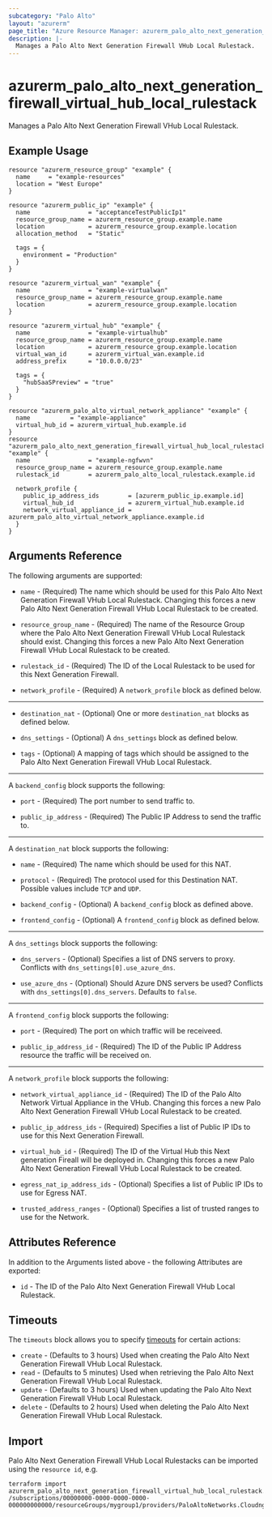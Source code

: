 ```yaml
---
subcategory: "Palo Alto"
layout: "azurerm"
page_title: "Azure Resource Manager: azurerm_palo_alto_next_generation_firewall_virtual_hub_local_rulestack"
description: |-
  Manages a Palo Alto Next Generation Firewall VHub Local Rulestack.
---
```


# azurerm_palo_alto_next_generation_firewall_virtual_hub_local_rulestack

Manages a Palo Alto Next Generation Firewall VHub Local Rulestack.

## Example Usage

```hcl
resource "azurerm_resource_group" "example" {
  name     = "example-resources"
  location = "West Europe"
}

resource "azurerm_public_ip" "example" {
  name                = "acceptanceTestPublicIp1"
  resource_group_name = azurerm_resource_group.example.name
  location            = azurerm_resource_group.example.location
  allocation_method   = "Static"

  tags = {
    environment = "Production"
  }
}

resource "azurerm_virtual_wan" "example" {
  name                = "example-virtualwan"
  resource_group_name = azurerm_resource_group.example.name
  location            = azurerm_resource_group.example.location
}

resource "azurerm_virtual_hub" "example" {
  name                = "example-virtualhub"
  resource_group_name = azurerm_resource_group.example.name
  location            = azurerm_resource_group.example.location
  virtual_wan_id      = azurerm_virtual_wan.example.id
  address_prefix      = "10.0.0.0/23"

  tags = {
    "hubSaaSPreview" = "true"
  }
}

resource "azurerm_palo_alto_virtual_network_appliance" "example" {
  name           = "example-appliance"
  virtual_hub_id = azurerm_virtual_hub.example.id
}
resource "azurerm_palo_alto_next_generation_firewall_virtual_hub_local_rulestack" "example" {
  name                = "example-ngfwvn"
  resource_group_name = azurerm_resource_group.example.name
  rulestack_id        = azurerm_palo_alto_local_rulestack.example.id

  network_profile {
    public_ip_address_ids        = [azurerm_public_ip.example.id]
    virtual_hub_id               = azurerm_virtual_hub.example.id
    network_virtual_appliance_id = azurerm_palo_alto_virtual_network_appliance.example.id
  }
}
```

## Arguments Reference

The following arguments are supported:

* `name` - (Required) The name which should be used for this Palo Alto Next Generation Firewall VHub Local Rulestack. Changing this forces a new Palo Alto Next Generation Firewall VHub Local Rulestack to be created.

* `resource_group_name` - (Required) The name of the Resource Group where the Palo Alto Next Generation Firewall VHub Local Rulestack should exist. Changing this forces a new Palo Alto Next Generation Firewall VHub Local Rulestack to be created.

* `rulestack_id` - (Required) The ID of the Local Rulestack to be used for this Next Generation Firewall.

* `network_profile` - (Required) A `network_profile` block as defined below.

---

* `destination_nat` - (Optional) One or more `destination_nat` blocks as defined below.

* `dns_settings` - (Optional) A `dns_settings` block as defined below.

* `tags` - (Optional) A mapping of tags which should be assigned to the Palo Alto Next Generation Firewall VHub Local Rulestack.

---

A `backend_config` block supports the following:

* `port` - (Required) The port number to send traffic to.

* `public_ip_address` - (Required) The Public IP Address to send the traffic to.

---

A `destination_nat` block supports the following:

* `name` - (Required) The name which should be used for this NAT.

* `protocol` - (Required) The protocol used for this Destination NAT. Possible values include `TCP` and `UDP`.

* `backend_config` - (Optional) A `backend_config` block as defined above.

* `frontend_config` - (Optional) A `frontend_config` block as defined below.

---

A `dns_settings` block supports the following:

* `dns_servers` - (Optional) Specifies a list of DNS servers to proxy. Conflicts with `dns_settings[0].use_azure_dns`.

* `use_azure_dns` - (Optional) Should Azure DNS servers be used? Conflicts with `dns_settings[0].dns_servers`. Defaults to `false`.

---

A `frontend_config` block supports the following:

* `port` - (Required) The port on which traffic will be receiveed.

* `public_ip_address_id` - (Required) The ID of the Public IP Address resource the traffic will be received on.

---

A `network_profile` block supports the following:

* `network_virtual_appliance_id` - (Required) The ID of the Palo Alto Network Virtual Appliance in the VHub. Changing this forces a new Palo Alto Next Generation Firewall VHub Local Rulestack to be created.

* `public_ip_address_ids` - (Required) Specifies a list of Public IP IDs to use for this Next Generation Firewall.

* `virtual_hub_id` - (Required) The ID of the Virtual Hub this Next generation Fireall will be deployed in. Changing this forces a new Palo Alto Next Generation Firewall VHub Local Rulestack to be created.

* `egress_nat_ip_address_ids` - (Optional) Specifies a list of Public IP IDs to use for Egress NAT.

* `trusted_address_ranges` - (Optional) Specifies a list of trusted ranges to use for the Network.

## Attributes Reference

In addition to the Arguments listed above - the following Attributes are exported: 

* `id` - The ID of the Palo Alto Next Generation Firewall VHub Local Rulestack.

## Timeouts

The `timeouts` block allows you to specify [timeouts](https://www.terraform.io/language/resources/syntax#operation-timeouts) for certain actions:

* `create` - (Defaults to 3 hours) Used when creating the Palo Alto Next Generation Firewall VHub Local Rulestack.
* `read` - (Defaults to 5 minutes) Used when retrieving the Palo Alto Next Generation Firewall VHub Local Rulestack.
* `update` - (Defaults to 3 hours) Used when updating the Palo Alto Next Generation Firewall VHub Local Rulestack.
* `delete` - (Defaults to 2 hours) Used when deleting the Palo Alto Next Generation Firewall VHub Local Rulestack.

## Import

Palo Alto Next Generation Firewall VHub Local Rulestacks can be imported using the `resource id`, e.g.

```shell
terraform import azurerm_palo_alto_next_generation_firewall_virtual_hub_local_rulestack.example /subscriptions/00000000-0000-0000-0000-000000000000/resourceGroups/mygroup1/providers/PaloAltoNetworks.Cloudngfw/firewalls/myVhubRulestackFW
```
